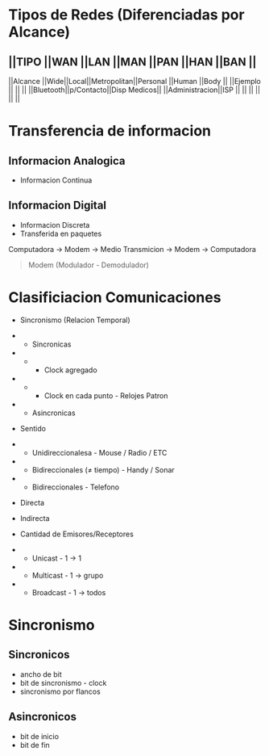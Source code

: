 # Tipos de Redes (Diferenciadas por Alcance)

||TIPO          ||WAN ||LAN  ||MAN         ||PAN      ||HAN       ||BAN         ||
----------------------------------------------------------------------------------
||Alcance       ||Wide||Local||Metropolitan||Personal ||Human     ||Body        ||
||Ejemplo       ||    ||     ||            ||Bluetooth||p/Contacto||Disp Medicos||
||Administracion||ISP ||     ||            ||         ||          ||            ||


# Transferencia de informacion
## Informacion Analogica
* Informacion Continua

## Informacion Digital
* Informacion Discreta
* Transferida en paquetes

Computadora → Modem → Medio Transmicion → Modem → Computadora

> Modem (Modulador - Demodulador)

# Clasificiacion Comunicaciones
* Sincronismo (Relacion Temporal)
* * Sincronicas
* * * Clock agregado
* * * Clock en cada punto - Relojes Patron
* * Asincronicas

* Sentido
* * Unidireccionalesa - Mouse / Radio / ETC
* * Bidireccionales (≠ tiempo) - Handy / Sonar
* * Bidireccionales - Telefono

* Directa
* Indirecta

* Cantidad de Emisores/Receptores
* * Unicast - 1 → 1
* * Multicast - 1 → grupo
* * Broadcast - 1 → todos

# Sincronismo
## Sincronicos
* ancho de bit
* bit de sincronismo - clock
* sincronismo por flancos

## Asincronicos
* bit de inicio
* bit de fin

